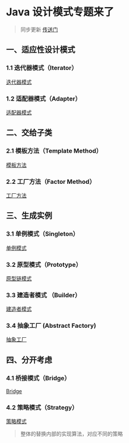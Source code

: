 # Java 设计模式专题来了
> 同步更新 [传送门](https://www.yuque.com/u300253/learnjava/ogxg5p)    

## 一、适应性设计模式  
###  1.1 迭代器模式（Iterator）  
[迭代器模式](https://www.yuque.com/gorit/learnjava/ogxg5p)  

### 1.2 适配器模式（Adapter）  
[适配器模式](https://www.yuque.com/gorit/learnjava/bmvqdb)  

## 二、交给子类  
### 2.1 模板方法（Template Method）  
[模板方法](https://www.yuque.com/gorit/learnjava/zrukp1)  

### 2.2 工厂方法（Factor Method）  
[工厂方法](https://www.yuque.com/gorit/learnjava/ayhwdh)  

## 三、生成实例  
### 3.1 单例模式（Singleton）  
[单例模式](https://www.yuque.com/gorit/learnjava/yxhw7i)  

### 3.2 原型模式（Prototype）  
[原型链模式](https://www.yuque.com/gorit/learnjava/hern8t)    
 
### 3.3 建造者模式 （Builder）   
[建造者模式](https://www.yuque.com/gorit/learnjava/xsqbsh)    

### 3.4 抽象工厂 (Abstract Factory)  
[抽象工厂](https://www.yuque.com/gorit/learnjava/fq7rfm)  

## 四、分开考虑  
### 4.1 桥接模式（Bridge）  
[Bridge](https://www.yuque.com/gorit/learnjava/tqvgb8)  

### 4.2 策略模式（Strategy）
[策略模式](https://www.yuque.com/gorit/learnjava/dyudoo)  
> 整体的替换内部的实现算法，对应不同的策略

